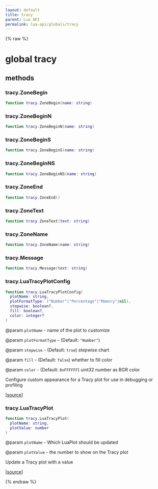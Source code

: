 ```yaml
---
layout: default
title: tracy
parent: Lua API
permalink: lua-api/globals/tracy
---
```


{% raw %}

# global tracy




## methods


### tracy.ZoneBegin

```lua
function tracy.ZoneBegin(name: string)
```






### tracy.ZoneBeginN

```lua
function tracy.ZoneBeginN(name: string)
```






### tracy.ZoneBeginS

```lua
function tracy.ZoneBeginS(name: string)
```






### tracy.ZoneBeginNS

```lua
function tracy.ZoneBeginNS(name: string)
```






### tracy.ZoneEnd

```lua
function tracy.ZoneEnd()
```






### tracy.ZoneText

```lua
function tracy.ZoneText(text: string)
```






### tracy.ZoneName

```lua
function tracy.ZoneName(name: string)
```






### tracy.Message

```lua
function tracy.Message(text: string)
```






### tracy.LuaTracyPlotConfig

```lua
function tracy.LuaTracyPlotConfig(
  plotName: string,
  plotFormatType: ("Number"|"Percentage"|"Memory"|nil),
  stepwise: boolean?,
  fill: boolean?,
  color: integer?
)
```
@param `plotName` - name of the plot to customize

@param `plotFormatType` - (Default: `"Number"`)

@param `stepwise` - (Default: `true`) stepwise chart

@param `fill` - (Default: `false`) whether to fill color

@param `color` - (Default: `0xFFFFFF`) uint32 number as BGR color






Configure custom appearance for a Tracy plot for use in debugging or profiling

[<a href="https://github.com/beyond-all-reason/spring/blob/0a561a37ee97c7883fd3f5a4bc995f9a4f6fdea0/rts/Lua/LuaTracyExtra.cpp#L32-L40" target="_blank">source</a>]


### tracy.LuaTracyPlot

```lua
function tracy.LuaTracyPlot(
  plotName: string,
  plotValue: number
)
```
@param `plotName` - Which LuaPlot should be updated

@param `plotValue` - the number to show on the Tracy plot






Update a Tracy plot with a value

[<a href="https://github.com/beyond-all-reason/spring/blob/0a561a37ee97c7883fd3f5a4bc995f9a4f6fdea0/rts/Lua/LuaTracyExtra.cpp#L62-L67" target="_blank">source</a>]






{% endraw %}